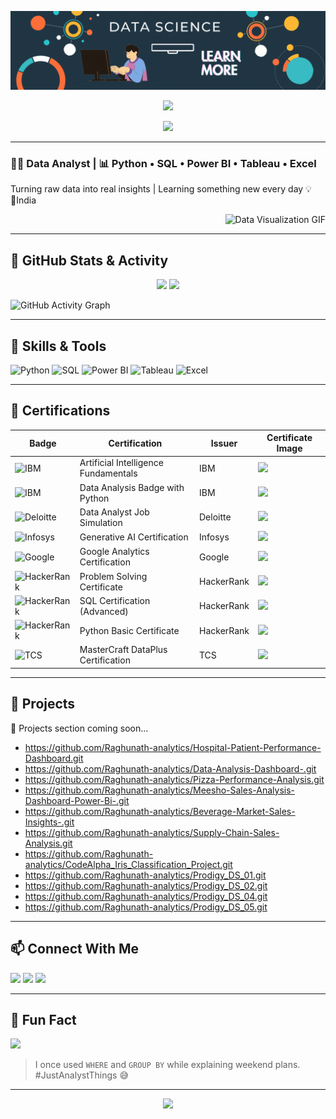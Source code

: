 ![logo](https://github.com/Raghunath-analytics/Raghunath-analytics/blob/main/banner.gif)
<p align="center">
  <img src="https://capsule-render.vercel.app/api?type=waving&color=0:00c6ff,100:0072ff&height=160&section=header&text=Hi%20👋%20I'm%20Raghunath%20Das&fontColor=ffffff&fontSize=40&fontAlignY=40" />
</p>
<p align="center">
  <img src="https://readme-typing-svg.herokuapp.com?font=Fira+Code&size=26&pause=1000&color=00C6FF&center=true&vCenter=true&width=600&lines=Data+Analyst+%7C+Python+%7C+SQL+%7C+Power+BI;Data+to+Decisions+%F0%9F%93%88;Lifelong+Learner+%F0%9F%92%A1" />
</p>



---

### 👨‍💻 Data Analyst | 📊 Python • SQL • Power BI • Tableau • Excel  
Turning raw data into real insights | Learning something new every day 💡  
📍India

<p align="right">
  <img src="https://media.giphy.com/media/LMt9638dO8dftAjtco/giphy.gif" width="250" alt="Data Visualization GIF" />
</p>






---
## 🧠 GitHub Stats & Activity

<p align="center">
  <img src="https://github-readme-stats.vercel.app/api?username=Raghunath-analytics&show_icons=true&theme=radical" height="160" />
  <img src="https://github-readme-streak-stats.herokuapp.com/?user=Raghunath-analytics&theme=radical" height="160"/>
</p>

![GitHub Activity Graph](https://github-readme-activity-graph.vercel.app/graph?username=Raghunath-analytics&theme=react-dark&hide_border=true)


---

## 🚀 Skills & Tools

![Python](https://img.shields.io/badge/Python-3776AB?logo=python&logoColor=white&style=for-the-badge)
![SQL](https://img.shields.io/badge/SQL-336791?logo=postgresql&logoColor=white&style=for-the-badge)
![Power BI](https://img.shields.io/badge/PowerBI-F2C811?logo=powerbi&logoColor=black&style=for-the-badge)
![Tableau](https://img.shields.io/badge/Tableau-E97627?logo=tableau&logoColor=white&style=for-the-badge)
![Excel](https://img.shields.io/badge/Excel-217346?logo=microsoft-excel&logoColor=white&style=for-the-badge)

---

## 📜 Certifications

| Badge | Certification | Issuer | Certificate Image |
|-------|---------------|--------|--------------------|
| ![IBM](https://img.shields.io/badge/IBM-AI%20Fundamentals-blue?logo=ibm&style=for-the-badge) | Artificial Intelligence Fundamentals | IBM | ![]( https://i.ibb.co/0jPW3gPq/Artificial-Intelligence-Fundamentals-by-IBM.jpg) |
| ![IBM](https://img.shields.io/badge/IBM-Data%20Analysis%20with%20Python-blue?logo=ibm&style=for-the-badge) | Data Analysis Badge with Python | IBM | ![]( https://i.ibb.co/fddjYQYh/Data-Analysis-badge-with-Python-By-IBM.jpg) |
| ![Deloitte](https://img.shields.io/badge/Deloitte-Data%20Analyst%20Simulation-green?logo=deloitte&style=for-the-badge) | Data Analyst Job Simulation | Deloitte | ![]( https://i.ibb.co/2YNcb3Nm/Deloitte-Data-Analyst-Job-Simulation.jpg) |
| ![Infosys](https://img.shields.io/badge/Infosys-Generative%20AI-blue?logo=infosys&style=for-the-badge) | Generative AI Certification | Infosys | ![]( https://i.ibb.co/JWy4Mymd/Generative-Ai-Certification-by-Infosys.jpg) |
| ![Google](https://img.shields.io/badge/Google-Analytics%20Certified-red?logo=google&style=for-the-badge) | Google Analytics Certification | Google | ![]( https://i.ibb.co/Df7JLbXv/Google-Analytics-Certification.jpg) |
| ![HackerRank](https://img.shields.io/badge/HackerRank-Problem%20Solving-lightgrey?logo=hackerrank&style=for-the-badge) | Problem Solving Certificate | HackerRank | ![]( https://i.ibb.co/pBk5qnCg/Problem-Solving-certificate-by-Hacker-Rank.jpg) |
| ![HackerRank](https://img.shields.io/badge/HackerRank-SQL%20(Advanced)-orange?logo=hackerrank&style=for-the-badge) | SQL Certification (Advanced) | HackerRank | ![]( https://i.ibb.co/W4M9QqCj/SQL-Certification-Advanced-by-Hacker-Rank.jpg) |
| ![HackerRank](https://img.shields.io/badge/HackerRank-Python%20(Basic)-blueviolet?logo=hackerrank&style=for-the-badge) | Python Basic Certificate | HackerRank | ![]( https://i.ibb.co/zhnTDX3M/Python-basic-certificate-by-Hacker-Rank.jpg) |
| ![TCS](https://img.shields.io/badge/TCS-MasterCraft%20DataPlus-blueviolet?logo=tata&style=for-the-badge) | MasterCraft DataPlus Certification | TCS | ![]( https://i.ibb.co/bjhLtXqJ/TCS-Master-Craft-Data-Plus-Certification.jpg) |


---

## 🔧 Projects

🚧 Projects section coming soon...

- <https://github.com/Raghunath-analytics/Hospital-Patient-Performance-Dashboard.git>
- <https://github.com/Raghunath-analytics/Data-Analysis-Dashboard-.git>
- <https://github.com/Raghunath-analytics/Pizza-Performance-Analysis.git>
- <https://github.com/Raghunath-analytics/Meesho-Sales-Analysis-Dashboard-Power-Bi-.git>
- <https://github.com/Raghunath-analytics/Beverage-Market-Sales-Insights-.git>
- <https://github.com/Raghunath-analytics/Supply-Chain-Sales-Analysis.git>
- <https://github.com/Raghunath-analytics/CodeAlpha_Iris_Classification_Project.git>
- <https://github.com/Raghunath-analytics/Prodigy_DS_01.git>
- <https://github.com/Raghunath-analytics/Prodigy_DS_02.git>
- <https://github.com/Raghunath-analytics/Prodigy_DS_04.git>
- <https://github.com/Raghunath-analytics/Prodigy_DS_05.git>

---

## 📫 Connect With Me

<p align="left">
  <a href="https://www.linkedin.com/in/raghunath-das-1a340243"><img src="https://img.shields.io/badge/LinkedIn-Raghunath%20Das-blue?style=for-the-badge&logo=linkedin"></a>
  <a href="https://github.com/Raghunath-analytics"><img src="https://img.shields.io/badge/GitHub-Raghunath--analytics-181717?style=for-the-badge&logo=github"></a>
  <a href="mailto:raghumailzu@gmail.com"><img src="https://img.shields.io/badge/Email-raghumailzu@gmail.com-red?style=for-the-badge&logo=gmail&logoColor=white"></a>
</p>

---

## 📝 Fun Fact  
<img src="https://media.giphy.com/media/l3vR9O2qE6YdfAAO4/giphy.gif" width="50"/>

> I once used `WHERE` and `GROUP BY` while explaining weekend plans. #JustAnalystThings 😅


---

<p align="center">
  <img src="https://capsule-render.vercel.app/api?type=waving&color=0:0072ff,100:00c6ff&height=120&section=footer"/>
</p>
